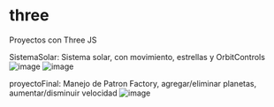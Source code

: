 # three
Proyectos con Three JS

SistemaSolar: Sistema solar, con movimiento, estrellas y OrbitControls
![image](https://user-images.githubusercontent.com/40616126/133717661-4d9d334f-eadb-4765-bfe2-bb480b4346bb.png)
![image](https://user-images.githubusercontent.com/40616126/133717688-32e6e3be-59ae-47ba-8014-bb5bb57146e0.png)

proyectoFinal: Manejo de Patron Factory, agregar/eliminar planetas, aumentar/disminuir velocidad
![image](https://user-images.githubusercontent.com/40616126/133717866-65e580b2-85ec-49da-9738-d56fa84b5cff.png)
